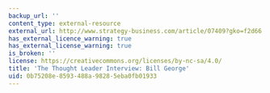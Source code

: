 ```yaml
---
backup_url: ''
content_type: external-resource
external_url: http://www.strategy-business.com/article/07409?gko=f2d66
has_external_licence_warning: true
has_external_license_warning: true
is_broken: ''
license: https://creativecommons.org/licenses/by-nc-sa/4.0/
title: 'The Thought Leader Interview: Bill George'
uid: 0b75208e-8593-488a-9828-5eba0fb01933
---
```

